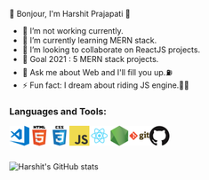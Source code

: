 👋 Bonjour, I'm Harshit Prajapati 👋
<!--
**harshit-prajapati/harshit-prajapati** is a ✨ _special_ ✨ repository because its `README.md` (this file) appears on your GitHub profile.
 
Here are some ideas to get you started: -->

- 🔭 I’m not working currently. 
- 🌱 I’m currently learning MERN stack.
- 👯 I’m looking to collaborate on ReactJS projects.
- 🎯 Goal 2021 : 5 MERN stack projects.
- 💬 Ask me about Web and I'll fill you up.⛽️
- ⚡ Fun fact: I dream about riding JS engine.🧑‍💻

### Languages and Tools:

<img align="left" alt="Visual Studio Code" width="36px" src="https://raw.githubusercontent.com/github/explore/80688e429a7d4ef2fca1e82350fe8e3517d3494d/topics/visual-studio-code/visual-studio-code.png" />
<img align="left" alt="HTML5" width="36px" src="https://raw.githubusercontent.com/github/explore/80688e429a7d4ef2fca1e82350fe8e3517d3494d/topics/html/html.png" />
<img align="left" alt="CSS3" width="36px" src="https://raw.githubusercontent.com/github/explore/80688e429a7d4ef2fca1e82350fe8e3517d3494d/topics/css/css.png" />
<img align="left" alt="JavaScript" width="36px" src="https://raw.githubusercontent.com/github/explore/80688e429a7d4ef2fca1e82350fe8e3517d3494d/topics/javascript/javascript.png" />
<img align="left" alt="React" width="36px" src="https://raw.githubusercontent.com/github/explore/80688e429a7d4ef2fca1e82350fe8e3517d3494d/topics/react/react.png" />
<img align="left" alt="Node.js" width="36px" src="https://raw.githubusercontent.com/github/explore/80688e429a7d4ef2fca1e82350fe8e3517d3494d/topics/nodejs/nodejs.png" />
<img align="left" alt="Git" width="36px" src="https://raw.githubusercontent.com/github/explore/80688e429a7d4ef2fca1e82350fe8e3517d3494d/topics/git/git.png" />
<img align="left" alt="GitHub" width="36px" src="https://raw.githubusercontent.com/github/explore/78df643247d429f6cc873026c0622819ad797942/topics/github/github.png" />
<br>
<br>
<br>

![Harshit's GitHub stats](https://github-readme-stats.vercel.app/api?username=harshit-prajapati&theme=dark&show_cons=true&hide=issues,contribs,prs)
